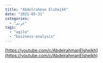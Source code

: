 ```yaml
---
title: "Abdelrahman Elsheikh"
date: "2021-05-31"
categories:
  - "عربي"
tags:
  - "agile"
  - "business-analysis"
---
```


[https://youtube.com/c/AbdelrahmanElsheikh](https://youtube.com/c/AbdelrahmanElsheikh)
